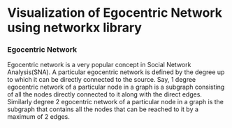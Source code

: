 # Visualization of Egocentric Network using networkx library

### Egocentric Network ###

 Egocentric network is a very popular concept in Social Network Analysis(SNA). A particular egocentric network is defined by the degree up to which it can be directly connected to the source. Say, 1 degree egocentric network of a particular node in a graph is a subgraph consisting of all the nodes directly connected to it along with the direct edges. Similarly degree 2 egocentric network of a particular node in a graph is the subgraph that contains all the nodes that can be reached to it by a maximum of 2 edges.

